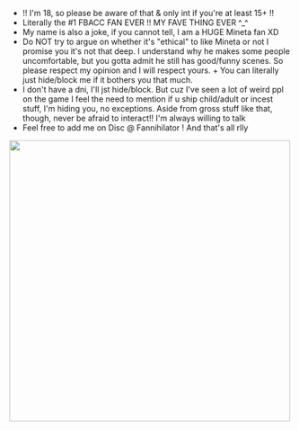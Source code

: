 - !! I'm 18, so please be aware of that & only int if you're at least 15+ !!
- Literally the #1 FBACC FAN EVER !! MY FAVE THING EVER ^_^ 
- My name is also a joke, if you cannot tell, I am a HUGE Mineta fan XD
- Do NOT try to argue on whether it's "ethical" to like Mineta or not I promise you it's not that deep. I understand why he makes some people uncomfortable, but you gotta admit he still has good/funny scenes. So please respect my opinion and I will respect yours. + You can literally just hide/block me if it bothers you that much.
- I don't have a dni, I'll jst hide/block. But cuz I've seen a lot of weird ppl on the game I feel the need to mention if u ship child/adult or incest stuff, I'm hiding you, no exceptions. Aside from gross stuff like that, though, never be afraid to interact!! I'm always willing to talk
- Feel free to add me on Disc @ Fannihilator ! And that's all rlly 
<img src="https://file.garden/Zgb3pBYz2m6JmruU/now%20im%20considering.png" width="500" />
